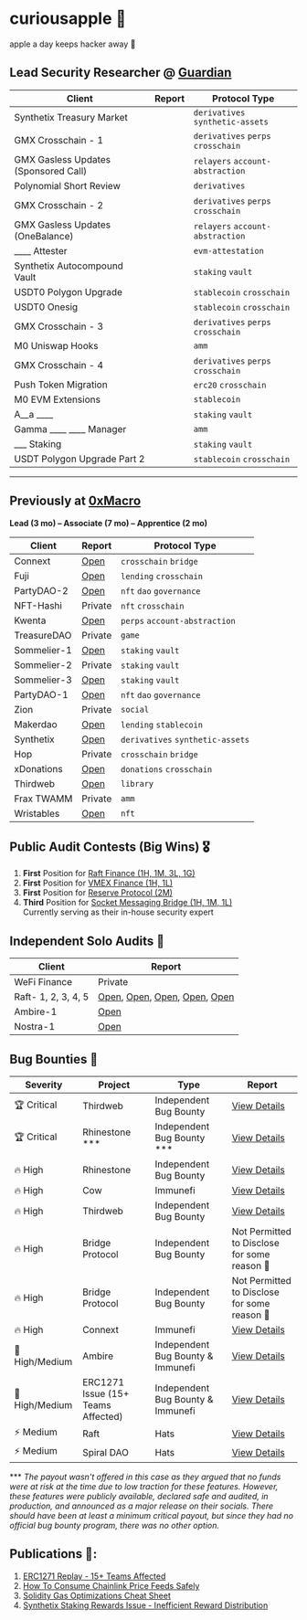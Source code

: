 # curiousapple 🦇
apple a day keeps hacker away 🍏

## Lead Security Researcher @ [Guardian](https://guardianaudits.com/)

| Client                              | Report | Protocol Type |
|-------------------------------------|--------|---------------|
| Synthetix Treasury Market           |        | `derivatives` `synthetic-assets` <!-- Duration: 1 week --> |
| GMX Crosschain - 1                  |        | `derivatives` `perps` `crosschain` <!-- Duration: 3 weeks --> |
| GMX Gasless Updates (Sponsored Call)|        | `relayers` `account-abstraction` <!-- Duration: 1.5 weeks --> |
| Polynomial Short Review             |        | `derivatives` <!-- Duration: 0.5 week --> |
| GMX Crosschain - 2                  |        | `derivatives` `perps` `crosschain`<!-- Duration: 1.5 weeks --> |
| GMX Gasless Updates (OneBalance)    |        | `relayers` `account-abstraction` <!-- Duration: 1 week --> |
| ____ Attester                       |        | `evm-attestation` <!-- Duration: 0.5 week --> |
| Synthetix Autocompound Vault        |        | `staking` `vault` <!-- Duration: 1.5 weeks --> |
| USDT0 Polygon Upgrade               |        | `stablecoin` `crosschain` <!-- Duration: 1 week --> |
| USDT0 Onesig                        |        | `stablecoin` `crosschain` <!-- Duration: 0.5 week --> |
| GMX Crosschain - 3                  |        | `derivatives` `perps` `crosschain` <!-- Duration: 1 week --> |
| M0 Uniswap Hooks                    |        | `amm` <!-- Duration: 0.5 week --> |
| GMX Crosschain - 4                  |        | `derivatives` `perps` `crosschain` <!-- Duration: 1 week --> |
| Push Token Migration                |        | `erc20` `crosschain` <!-- Duration: 1 day --> |
| M0 EVM Extensions                   |        | `stablecoin` <!-- Duration: 1 week --> |
| A__a ____                           |        | `staking` `vault` <!-- Duration: 1 week --> |
| Gamma ____ ____ Manager             |        | `amm` <!-- Duration: 1.5 weeks --> |
| ___ Staking                         |        | `staking` `vault` <!-- Duration: 0.2 week --> |
| USDT Polygon Upgrade Part 2         |        | `stablecoin` `crosschain` <!-- Duration: 0.5 week --> |

---

## Previously at [0xMacro](https://0xmacro.com/)

**Lead (3 mo) – Associate (7 mo) – Apprentice (2 mo)**

| Client      | Report | Protocol Type |
|-------------|--------|---------------|
| Connext     | [Open](https://github.com/0xcuriousapple/curiousapple-audits/blob/main/src/Connext.pdf) | `crosschain` `bridge` | <!-- Position: Associate + Point | Duration: 6 weeks --> |
| Fuji        | [Open](https://github.com/0xcuriousapple/curiousapple-audits/blob/main/src/Fuji.pdf) | `lending` `crosschain` | <!-- Position: Lead (Solo Auditor) | Duration: 4 weeks --> |
| PartyDAO-2  | [Open](https://github.com/0xcuriousapple/curiousapple-audits/blob/main/src/PartyDAO-2.pdf) | `nft` `dao` `governance` | <!-- Position: Lead | Duration: 2 weeks --> |
| NFT-Hashi   | Private | `nft` `crosschain` | <!-- Position: Lead | Duration: 0.5 week --> |
| Kwenta      | [Open](https://github.com/0xcuriousapple/curiousapple-audits/blob/main/src/Kwenta.pdf) | `perps` `account-abstraction` | <!-- Position: Associate | Duration: 2 weeks --> |
| TreasureDAO | Private | `game` | <!-- Position: Associate | Duration: 4 weeks --> |
| Sommelier-1 | [Open](https://github.com/0xcuriousapple/curiousapple-audits/blob/main/src/Sommelier-1.pdf) | `staking` `vault` | <!-- Position: Associate | Duration: 2 weeks --> |
| Sommelier-2 | Private | `staking` `vault` | <!-- Position: Associate + Point | Duration: 3 weeks --> |
| Sommelier-3 | [Open](https://github.com/0xcuriousapple/curiousapple-audits/blob/main/src/Sommelier-3.pdf) | `staking` `vault` | <!-- Position: Associate | Duration: 3 weeks --> |
| PartyDAO-1  | [Open](https://github.com/0xcuriousapple/curiousapple-audits/blob/main/src/PartyDAO-1.pdf) | `nft` `dao` `governance` | <!-- Position: Associate | Duration: 4 weeks --> |
| Zion        | Private | `social` | <!-- Position: Associate + Point | Duration: 2 weeks --> |
| Makerdao    | [Open](https://github.com/0xcuriousapple/curiousapple-audits/blob/main/src/Maker.pdf) | `lending` `stablecoin` | <!-- Position: Associate | Duration: 1 week --> |
| Synthetix   | [Open](https://github.com/0xcuriousapple/curiousapple-audits/blob/main/src/Synthetix.pdf) | `derivatives` `synthetic-assets` | <!-- Position: Associate | Duration: 1 week --> |
| Hop         | Private | `crosschain` `bridge` | <!-- Position: Associate | Duration: 0.5 week --> |
| xDonations  | [Open](https://github.com/0xcuriousapple/curiousapple-audits/blob/main/src/xDonations.pdf) | `donations` `crosschain` | <!-- Position: Associate | Duration: 0.5 week --> |
| Thirdweb    | [Open](https://github.com/0xcuriousapple/curiousapple-audits/blob/main/src/thirdweb.pdf) | `library` | <!-- Position: Associate + Point | Duration: 2 weeks --> |
| Frax TWAMM  | Private | `amm` | <!-- Position: Apprentice | Duration: 2 weeks --> |
| Wristables  | [Open](https://github.com/0xcuriousapple/curiousapple-audits/blob/main/src/Wristables.pdf) | `nft` | <!-- Position: Apprentice | Duration: 1 week --> |





##  Public Audit Contests (Big Wins) :medal_military:

1. **First** Position for [Raft Finance (1H, 1M, 3L, 1G)](https://github.com/raft-fi/contracts/issues?q=is%3Aissue%20is%3Aclosed%20author%3A0xcuriousapple)
2. **First** Position for [VMEX Finance (1H, 1L)](https://github.com/hats-finance/VMEX-0x050183b53cf62bcd6c2a932632f8156953fd146f/issues/24) </br>
3.  **First** Position for [Reserve Protocol (2M)](https://cantina.xyz/competitions/9dfca0bc-a7bf-482e-a3df-4eb861f55c4f/leaderboard) </br>
4. **Third** Position for [Socket Messaging Bridge (1H, 1M, 1L)](https://sockettech.notion.site/WarRoom-Leaderboard-47a977c54ff74fd48eac780a9d518c70) </br>
    Currently serving as their in-house security expert

## Independent Solo Audits :seedling:

| Client               | Report   |   
|-------------         |--------  |  
| WeFi Finance    | Private       
| Raft- 1, 2, 3, 4, 5  | [Open](https://github.com/0xcuriousapple/curiousapple-audits/blob/main/src/Raft-1.md), [Open](https://github.com/0xcuriousapple/curiousapple-audits/blob/main/src/Raft-2.md), [Open](https://gist.github.com/0xcuriousapple/9537546b308ce08fdc20090c05b0f7d4), [Open](https://gist.github.com/0xcuriousapple/d5777b11dc6c109dcb207150e8bb3b56), [Open](https://gist.github.com/0xcuriousapple/d2d332af1edac19a6e856d309dc440c1)|
| Ambire-1        | [Open](https://gist.github.com/0xcuriousapple/3a670a8980991833df9ee124a6934e52)|    
| Nostra-1        | [Open](https://gist.github.com/0xcuriousapple/3c306d93f884348c82b444c8ac2194ff)|         


## Bug Bounties :santa:

| Severity | Project | Type | Report |
|----------|---------|------|--------|
| 🏆 Critical | Thirdweb | Independent Bug Bounty | [View Details](https://gist.github.com/0xcuriousapple/e3df31decac16d3859349b4247a3e50c) |
| 🏆 Critical | Rhinestone *** | Independent Bug Bounty *** | [View Details](https://gist.github.com/0xcuriousapple/d7128a1d8ee342e21e8cea3350687566) |
| 🔥 High | Rhinestone | Independent Bug Bounty | [View Details](https://gist.github.com/0xcuriousapple/6c099551fc45274c20f7fb773ad5f2a0) |
| 🔥 High | Cow | Immunefi | [View Details](https://gist.github.com/0xcuriousapple/f68f63ab25f463f8f9fb5759209ab497) |
| 🔥 High | Thirdweb | Independent Bug Bounty | [View Details](https://gist.github.com/0xcuriousapple/a47472a1107384cf5db1470dc8a6d2cb) |
| 🔥 High | Bridge Protocol | Independent Bug Bounty | Not Permitted to Disclose for some reason 🤷 |
| 🔥 High | Bridge Protocol | Independent Bug Bounty | Not Permitted to Disclose for some reason 🤷 |
| 🔥 High | Connext | Immunefi | [View Details](https://gist.github.com/0xcuriousapple/5a624d56d95c49b2a18f9ed64f070376) |
| 📌 High/Medium | Ambire | Independent Bug Bounty & Immunefi | [View Details](https://gist.github.com/0xcuriousapple/6e45a013b1a4878c584941f2958c19bc) |
| 📌 High/Medium | ERC1271 Issue (15+ Teams Affected) | Independent Bug Bounty & Immunefi | [View Details](https://mirror.xyz/curiousapple.eth/pFqAdW2LiJ-6S4sg_u1z08k4vK6BCJ33LcyXpnNb8yU) |
| ⚡ Medium | Raft | Hats | [View Details](https://gist.github.com/0xcuriousapple/ce1f4150674f2559e375b401a02dc776) |
| ⚡ Medium | Spiral DAO | Hats | [View Details](https://gist.github.com/0xcuriousapple/5b48f9d8072b15cd5b0c5371398df0f3) |



***  _The payout wasn't offered in this case as they argued that no funds were at risk at the time due to low traction for these features._ 
_However, these features were publicly available, declared safe and audited, in production, and announced as a major release on their socials._
_There should have been at least a minimum critical payout, but since they had no official bug bounty program, there was no other option._

## Publications 📑:
1. [ERC1271 Replay - 15+ Teams Affected](https://mirror.xyz/curiousapple.eth/pFqAdW2LiJ-6S4sg_u1z08k4vK6BCJ33LcyXpnNb8yU)
1. [How To Consume Chainlink Price Feeds Safely](https://0xmacro.com/writing/how-to-consume-chainlink-price-feeds-safely)
2. [Solidity Gas Optimizations Cheat Sheet](https://0xmacro.com/writing/solidity-gas-optimizations-cheat-sheet)
4. [Synthetix Staking Rewards Issue - Inefficient Reward Distribution](https://0xmacro.com/writing/synthetix-staking-rewards-issue-inefficient-reward-distribution)
